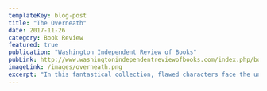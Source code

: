 ```yaml
---
templateKey: blog-post
title: "The Overneath"
date: 2017-11-26
category: Book Review
featured: true
publication: "Washington Independent Review of Books"
pubLink: http://www.washingtonindependentreviewofbooks.com/index.php/bookreview/the-overneath
imageLink: /images/overneath.png
excerpt: "In this fantastical collection, flawed characters face the unintended consequences of their actions."
---
```

